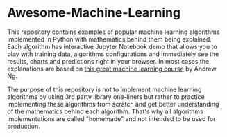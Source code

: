 # Awesome-Machine-Learning 
This repository contains examples of popular machine learning algorithms implemented in Python with mathematics behind them being explained. Each algorithm has interactive Jupyter Notebook demo that allows you to play with training data, algorithms configurations and immediately see the results, charts and predictions right in your browser. In most cases the explanations are based on [this great machine learning course](https://www.coursera.org/learn/machine-learning) by Andrew Ng.

The purpose of this repository is not to implement machine learning algorithms by using 3rd party library one-liners but rather to practice implementing these algorithms from scratch and get better understanding of the mathematics behind each algorithm. That's why all algorithms implementations are called "homemade" and not intended to be used for production.

